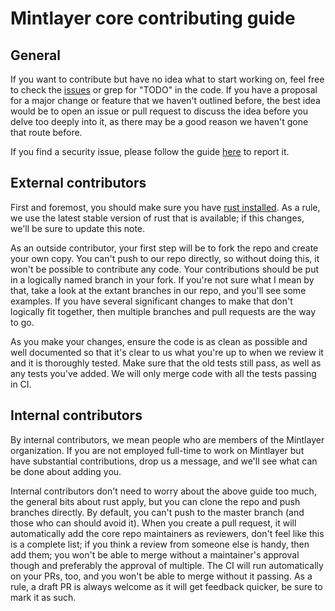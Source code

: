 # Mintlayer core contributing guide

## General

If you want to contribute but have no idea what to start working on, feel free to check the [issues](https://github.com/mintlayer/mintlayer-core/issues) or grep for "TODO" in the code. If you have a proposal for a major change or feature that we haven't outlined before, the best idea would be to open an issue or pull request to discuss the idea before you delve too deeply into it, as there may be a good reason we haven't gone that route before.

If you find a security issue, please follow the guide [here](https://github.com/mintlayer/mintlayer-core/security/policy) to report it. 

## External contributors

First and foremost, you should make sure you have [rust installed](https://www.rust-lang.org/tools/install). As a rule, we use the latest stable version of rust that is available; if this changes, we'll be sure to update this note.

As an outside contributor, your first step will be to fork the repo and create your own copy. You can't push to our repo directly, so without doing this, it won't be possible to contribute any code. Your contributions should be put in a logically named branch in your fork. If you're not sure what I mean by that, take a look at the extant branches in our repo, and you'll see some examples. If you have several significant changes to make that don't logically fit together, then multiple branches and pull requests are the way to go. 

As you make your changes, ensure the code is as clean as possible and well documented so that it's clear to us what you're up to when we review it and it is thoroughly tested. Make sure that the old tests still pass, as well as any tests you've added. We will only merge code with all the tests passing in CI. 

## Internal contributors

By internal contributors, we mean people who are members of the Mintlayer organization. If you are not employed full-time to work on Mintlayer but have substantial contributions, drop us a message, and we'll see what can be done about adding you.

Internal contributors don't need to worry about the above guide too much, the general bits about rust apply, but you can clone the repo and push branches directly. By default, you can't push to the master branch (and those who can should avoid it). When you create a pull request, it will automatically add the core repo maintainers as reviewers, don't feel like this is a complete list; if you think a review from someone else is handy, then add them; you won't be able to merge without a maintainer's approval though and preferably the approval of multiple. The CI will run automatically on your PRs, too, and you won't be able to merge without it passing. As a rule, a draft PR is always welcome as it will get feedback quicker, be sure to mark it as such.
